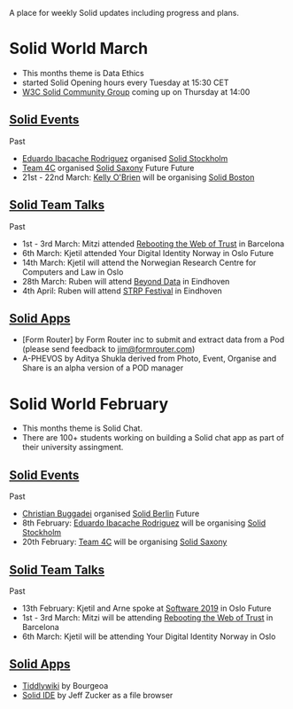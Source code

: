A place for weekly Solid updates including progress and plans. 

# Solid World March

* This months theme is Data Ethics 
* started Solid Opening hours every Tuesday at 15:30 CET
* [W3C Solid Community Group](https://www.w3.org/community/solid/) coming up on Thursday at 14:00 

## [Solid Events](https://github.com/solid/community/blob/master/solid-events.md)
Past
* [Eduardo Ibacache Rodriguez](https://github.com/eduardoinnorway) organised [Solid Stockholm](https://www.meetup.com/Solid-Sweden/events/257923996/)
* [Team 4C](https://wefourc.com/) organised [Solid Saxony](https://forum.solidproject.org/t/solid-meetup-saxony-germany/1215) Future
Future
* 21st - 22nd March: [Kelly O'Brien](https://github.com/InruptKelly) will be organising [Solid Boston](https://www.eventbrite.com/e/solid-startup-workshop-boston-tickets-57623868542)

## [Solid Team Talks](https://github.com/solid/community/blob/master/solid-team-talks.md) 
Past
* 1st - 3rd March: Mitzi attended [Rebooting the Web of Trust](https://www.weboftrust.info/next-event-page.html) in Barcelona   
* 6th March: Kjetil attended Your Digital Identity Norway in Oslo
Future
* 14th March: Kjetil will attend the Norwegian Research Centre for Computers and Law in Oslo 
* 28th March: Ruben will attend [Beyond Data](https://www.smart-circle.org/beyonddata/program/) in Eindhoven 
* 4th April: Ruben will attend [STRP Festival](https://strp.nl/program/ruben-verborgh-be) in Eindhoven

## [Solid Apps](https://github.com/solid/solid-apps)
* [Form Router] by Form Router inc to submit and extract data from a Pod (please send feedback to jim@formrouter.com)
* A-PHEVOS by Aditya Shukla derived from Photo, Event, Organise and Share is an alpha version of a POD manager

# Solid World February

* This months theme is Solid Chat. 
* There are 100+ students working on building a Solid chat app as part of their university assingment. 

## [Solid Events](https://github.com/solid/community/blob/master/solid-events.md)
Past
* [Christian Buggadei](https://github.com/JollyOrc) organised [Solid Berlin](https://supermarkt-berlin.net/event/solid-meetup-berlin/)
Future
* 8th February: [Eduardo Ibacache Rodriguez](https://github.com/eduardoinnorway) will be organising [Solid Stockholm](https://www.meetup.com/Solid-Sweden/events/257923996/)
* 20th February: [Team 4C](https://wefourc.com/) will be organising [Solid Saxony](https://forum.solidproject.org/t/solid-meetup-saxony-germany/1215)

## [Solid Team Talks](https://github.com/solid/community/blob/master/solid-team-talks.md) 
Past
* 13th February: Kjetil and Arne spoke at [Software 2019](https://10times.com/software-oslo) in Oslo
Future
* 1st - 3rd March: Mitzi will be attending [Rebooting the Web of Trust](https://www.weboftrust.info/next-event-page.html) in Barcelona 
* 6th March: Kjetil will be attending Your Digital Identity Norway in Oslo

## [Solid Apps](https://github.com/solid/community/blob/master/solid-apps.md)
* [Tiddlywiki](https://bourgeoa.solid.community/public/tiddlywiki/) by Bourgeoa
* [Solid IDE](https://jeff-zucker.github.io/solid-ide/?url=https://solside.solid.community/public/samples/index.html) by Jeff Zucker as a file browser
 
